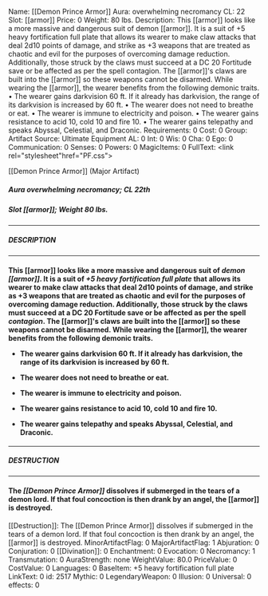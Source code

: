 Name: [[Demon Prince Armor]]
Aura: overwhelming necromancy
CL: 22
Slot: [[armor]]
Price: 0
Weight: 80 lbs.
Description: This [[armor]] looks like a more massive and dangerous suit of demon [[armor]]. It is a suit of +5 heavy fortification full plate that allows its wearer to make claw attacks that deal 2d10 points of damage, and strike as +3 weapons that are treated as chaotic and evil for the purposes of overcoming damage reduction. Additionally, those struck by the claws must succeed at a DC 20 Fortitude save or be affected as per the spell contagion. The [[armor]]'s claws are built into the [[armor]] so these weapons cannot be disarmed. While wearing the [[armor]], the wearer benefits from the following demonic traits. • The wearer gains darkvision 60 ft. If it already has darkvision, the range of its darkvision is increased by 60 ft. • The wearer does not need to breathe or eat. • The wearer is immune to electricity and poison. • The wearer gains resistance to acid 10, cold 10 and fire 10. • The wearer gains telepathy and speaks Abyssal, Celestial, and Draconic.
Requirements: 0
Cost: 0
Group: Artifact
Source: Ultimate Equipment
AL: 0
Int: 0
Wis: 0
Cha: 0
Ego: 0
Communication: 0
Senses: 0
Powers: 0
MagicItems: 0
FullText: <link rel="stylesheet"href="PF.css"><div class="heading"><p class="alignleft">[[Demon Prince Armor]] (Major Artifact)</p><div style="clear: both;"></div></div><div><h5><b>Aura </b>overwhelming necromancy; <b>CL </b>22th</h5><h5><b>Slot </b>[[armor]]; <b>Weight </b>80 lbs.</h5></div><hr/><div><h5><b>DESCRIPTION</b></h5></div><hr/><div><h4><p>This [[armor]] looks like a more massive and dangerous suit of <i>demon [[armor]]</i>. It is a suit of <i>+5 heavy fortification full plate</i> that allows its wearer to make claw attacks that deal 2d10 points of damage, and strike as +3 weapons that are treated as chaotic and evil for the purposes of overcoming damage reduction. Additionally, those struck by the claws must succeed at a DC 20 Fortitude save or be affected as per the spell <i>contagion</i>. The [[armor]]'s claws are built into the [[armor]] so these weapons cannot be disarmed. While wearing the [[armor]], the wearer benefits from the following demonic traits. </p><p><ul><li> The wearer gains darkvision 60 ft. If it already has darkvision, the range of its darkvision is increased by 60 ft. </p><p><li> The wearer does not need to breathe or eat. </p><p><li> The wearer is immune to electricity and poison. </p><p><li> The wearer gains resistance to acid 10, cold 10 and fire 10. </p><p><li> The wearer gains telepathy and speaks Abyssal, Celestial, and Draconic.</ul></p></h4></div><hr/><div><h5><b>DESTRUCTION</b></h5></div><hr/><div><h4><p>The <i>[[Demon Prince Armor]]</i> dissolves if submerged in the tears of a demon lord. If that foul concoction is then drank by an angel, the [[armor]] is destroyed.</p></h4></div>
[[Destruction]]: The [[Demon Prince Armor]] dissolves if submerged in the tears of a demon lord. If that foul concoction is then drank by an angel, the [[armor]] is destroyed.
MinorArtifactFlag: 0
MajorArtifactFlag: 1
Abjuration: 0
Conjuration: 0
[[Divination]]: 0
Enchantment: 0
Evocation: 0
Necromancy: 1
Transmutation: 0
AuraStrength: none
WeightValue: 80.0
PriceValue: 0
CostValue: 0
Languages: 0
BaseItem: +5 heavy fortification full plate
LinkText: 0
id: 2517
Mythic: 0
LegendaryWeapon: 0
Illusion: 0
Universal: 0
effects: 0
